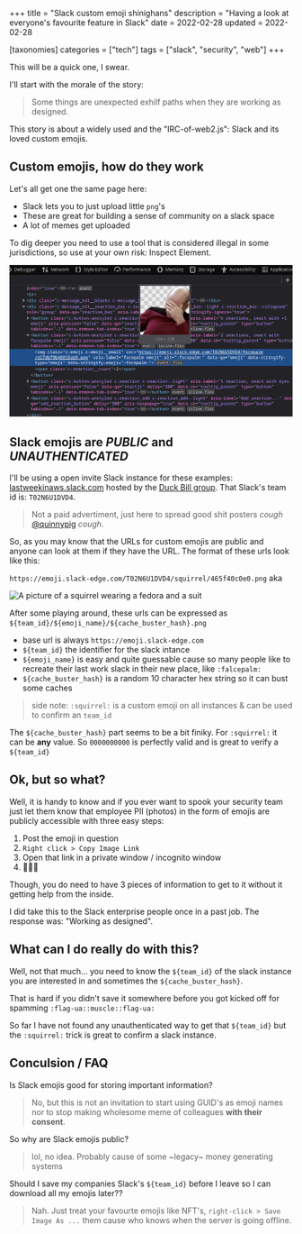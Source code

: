 +++
title = "Slack custom emoji shinighans"
description = "Having a look at everyone's favourite feature in Slack"
date = 2022-02-28
updated = 2022-02-28

[taxonomies]
categories = ["tech"]
tags = ["slack", "security", "web"]
+++

This will be a quick one, I swear.

I'll start with the morale of the story:

> Some things are unexpected exhilf paths when they are working as designed.

This story is about a widely used and the "IRC-of-web2.js": Slack and its loved custom emojis.

## Custom emojis, how do they work

Let's all get one the same page here:

 * Slack lets you to just upload little `png`'s 
 * These are great for building a sense of community on a slack space
 * A lot of memes get uploaded

To dig deeper you need to use a tool that is considered illegal in some jurisdictions,
so use at your own risk: Inspect Element.

![A screenshot of Firefox development console with an image tag highlighed and a hover image of Picard faceplaming](/images/slack_custom_emoji/inspect-element.png)

## Slack emojis are *PUBLIC* and *UNAUTHENTICATED*

I'll be using a open invite Slack instance for these examples: [lastweekinaws.slack.com](https://lastweekinaws.slack.com/)
hosted by the [Duck Bill group](https://www.duckbillgroup.com/). That Slack's team id is: `T02N6U1DVD4`.

> Not a paid advertiment, just here to spread good shit posters *cough* [@quinnypig](https://twitter.com/quinnypig) *cough*.

So, as you may know that the URLs for custom emojis are public and anyone can look at them if they have the URL.
The format of these urls look like this:

`https://emoji.slack-edge.com/T02N6U1DVD4/squirrel/465f40c0e0.png` aka

![A picture of a squirrel wearing a fedora and a suit](https://emoji.slack-edge.com/T02N6U1DVD4/squirrel/465f40c0e0.png)

After some playing around, these urls can be expressed as `${team_id}/${emoji_name}/${cache_buster_hash}.png`

 * base url is always `https://emoji.slack-edge.com`
 * `${team_id}` the identifier for the slack intance
 * `${emoji_name}` is easy and quite guessable cause so many people like to recreate their last work slack in their new place, like `:falcepalm:`
 * `${cache_buster_hash}` is a random 10 character hex string so it can bust some caches

> side note: `:squirrel:`  is a custom emoji on all instances & can be used to confirm an `team_id`

The `${cache_buster_hash}` part seems to be a bit finiky. For `:squirrel:` it can be **any** value.
So `0000000000` is perfectly valid and is great to verify a `${team_id}`

## Ok, but so what? 

Well, it is handy to know and if you ever want to spook your security team
just let them know that employee PII (photos) in the form of emojis are publicly
accessible with three easy steps:

 1. Post the emoji in question
 1. `Right click > Copy Image Link`
 1. Open that link in a private window / incognito window
 1. 🤯🧑‍💻 <!-- I hope that ZWJ works everywhere -->

Though, you do need to have 3 pieces of information to get to it without it getting help from the inside.

I did take this to the Slack enterprise people once in a past job.
The response was: "Working as designed".

## What can I do really do with this?

Well, not that much... you need to know the `${team_id}` of the slack instance you are interested in and sometimes the `${cache_buster_hash}`.

That is hard if you didn't save it somewhere before you got kicked off for spamming `:flag-ua::muscle::flag-ua:`

So far I have not found any unauthenticated way to get that `${team_id}` but the `:squirrel:` trick is great
to confirm a slack instance.

## Conculsion / FAQ

Is Slack emojis good for storing important information?

> No, but this is not an invitation to start using GUID's as emoji names nor to stop making wholesome meme of colleagues **with their consent**.

So why are Slack emojis public?

> lol, no idea. Probably cause of some ~legacy~ money generating systems

Should I save my companies Slack's `${team_id}` before I leave so I can download all my emojis later??

> Nah. Just treat your favourte emojis like NFT's, `right-click > Save Image As ...` them cause who knows when the server is going offline.
